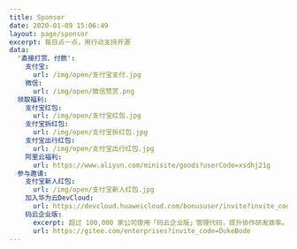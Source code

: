 ```yaml
---
title: Sponsor
date: 2020-01-09 15:06:49
layout: page/sponsor
excerpt: 每日点一点，用行动支持开源
data:
  '直接打赏、付款':
    支付宝: 
      url: /img/open/支付宝支付.jpg
    微信: 
      url: /img/open/微信赞赏.png
  领取福利:
    支付宝红包:
      url: /img/open/支付宝红包.jpg
    支付宝拆红包:
      url: /img/open/支付宝拆红包.jpg
    支付宝出行红包:
      url: /img/open/支付宝出行红包.jpg
    阿里云福利: 
      url: https://www.aliyun.com/minisite/goods?userCode=xsdhj21g
  参与邀请:
    支付宝新人红包:
      url: /img/open/支付宝新人红包.jpg
    加入华为云DevCloud:
      url: https://devcloud.huaweicloud.com/bonususer/invite?invite_code=4ef4cc7091d24dafa845aa029d7fc088&bonus=200?utm_source=devcloud&utm_medium=recommend
    码云企业版:
      excerpt: 超过 100,000 家公司使用「码云企业版」管理代码，提升协作研发效率。体验不错，分享给你一个优惠通道：
      url: https://gitee.com/enterprises?invite_code=DukeBode
---
```


